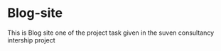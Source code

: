# Blog-site
This is Blog site one of the project task given in the suven consultancy intership project
